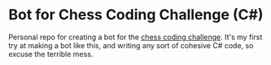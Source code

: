 # Bot for Chess Coding Challenge (C#)
Personal repo for creating a bot for the [chess coding challenge](https://youtu.be/iScy18pVR58).
It's my first try at making a bot like this, and writing any sort of cohesive C# code, so excuse the terrible mess. 